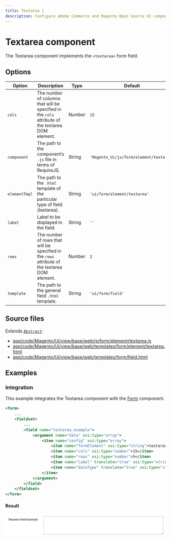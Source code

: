 ```yaml
---
title: Textarea |
description: Configure Adobe Commerce and Magento Open Source UI components and integrate them with other components.
---
```


# Textarea component

The Textarea component implements the `<textarea>` form field.

## Options

| Option | Description | Type | Default |
| --- | --- | --- | --- |
| `cols` | The number of columns that will be specified in the `cols` attribute of the textarea DOM element. | Number | `15` |
| `component` | The path to the component’s `.js` file in terms of RequireJS. | String | `'Magento_Ui/js/form/element/textarea'` |
| `elementTmpl` | The path to the `.html` template of the particular type of field (textarea). | String | `'ui/form/element/textarea'` |
| `label` | Label to be displayed in the field. | String | `''` |
| `rows` | The number of rows that will be specified in the `rows` attribute of the textarea DOM element. | Number | `2` |
| `template` | The path to the general field `.html` template. | String | `'ui/form/field'` |

## Source files

Extends [`Abstract`](https://github.com/magento/magento2/blob/2.4/app/code/Magento/Ui/view/base/web/js/form/element/abstract.js):

-  [app/code/Magento/Ui/view/base/web/js/form/element/textarea.js](https://github.com/magento/magento2/blob/2.4/app/code/Magento/Ui/view/base/web/js/form/element/textarea.js)
-  [app/code/Magento/Ui/view/base/web/templates/form/element/textarea.html](https://github.com/magento/magento2/blob/2.4/app/code/Magento/Ui/view/base/web/templates/form/element/textarea.html)
-  [app/code/Magento/Ui/view/base/web/templates/form/field.html](https://github.com/magento/magento2/blob/2.4/app/code/Magento/Ui/view/base/web/templates/form/field.html)

## Examples

### Integration

This example integrates the Textarea component with the [Form](form.md) component.

```xml
<form>
    ...
    <fieldset>
        ...
        <field name="textarea_example">
            <argument name="data" xsi:type="array">
                <item name="config" xsi:type="array">
                    <item name="formElement" xsi:type="string">textarea</item>
                    <item name="cols" xsi:type="number">15</item>
                    <item name="rows" xsi:type="number">5</item>
                    <item name="label" translate="true" xsi:type="string">Textarea Field Example</item>
                    <item name="dataType" translate="true" xsi:type="string">text</item>
                </item>
            </argument>
        </field>
    </fieldset>
</form>
```

#### Result

![Textarea Component example](../../_images/ui-components/ui-textarea-result.png)
